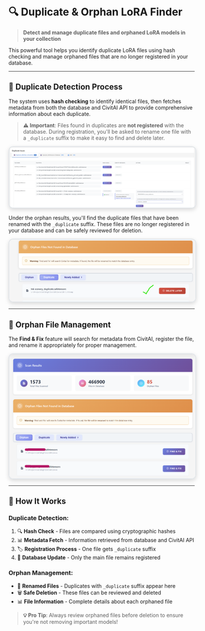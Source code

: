 # 🔍 Duplicate & Orphan LoRA Finder

> **Detect and manage duplicate files and orphaned LoRA models in your collection**

This powerful tool helps you identify duplicate LoRA files using hash checking and manage orphaned files that are no longer registered in your database.

---

## 🔄 Duplicate Detection Process

The system uses **hash checking** to identify identical files, then fetches metadata from both the database and CivitAI API to provide comprehensive information about each duplicate.

> **⚠️ Important**: Files found in duplicates are **not registered** with the database. During registration, you'll be asked to rename one file with a `_duplicate` suffix to make it easy to find and delete later.

<div align="center">
  <img src="images/duplicate1.png" alt="Duplicate Detection Results" width="700" style="max-width: 100%; height: auto; border-radius: 12px; box-shadow: 0 4px 12px rgba(0,0,0,0.15); border: 2px solid #e1e5e9;">
</div>

Under the orphan results, you'll find the duplicate files that have been renamed with the `_duplicate` suffix. These files are no longer registered in your database and can be safely reviewed for deletion.

<div align="center">
  <img src="images/duplicate2.png" alt="Orphan Files Results" width="700" style="max-width: 100%; height: auto; border-radius: 12px; box-shadow: 0 4px 12px rgba(0,0,0,0.15); border: 2px solid #e1e5e9;">
</div>

---

## 📁 Orphan File Management

The **Find & Fix** feature will search for metadata from CivitAI, register the file, and rename it appropriately for proper management.

<div align="center">
  <img src="images/orphan1.png" alt="Orphan File Management" width="700" style="max-width: 100%; height: auto; border-radius: 12px; box-shadow: 0 4px 12px rgba(0,0,0,0.15); border: 2px solid #e1e5e9;">
</div>

---

## 🔧 How It Works

### **Duplicate Detection**:
1. 🔍 **Hash Check** - Files are compared using cryptographic hashes
2. 📊 **Metadata Fetch** - Information retrieved from database and CivitAI API
3. 🏷️ **Registration Process** - One file gets `_duplicate` suffix
4. 📝 **Database Update** - Only the main file remains registered

### **Orphan Management**:
- 📁 **Renamed Files** - Duplicates with `_duplicate` suffix appear here
- 🗑️ **Safe Deletion** - These files can be reviewed and deleted
- 📊 **File Information** - Complete details about each orphaned file

> **💡 Pro Tip**: Always review orphaned files before deletion to ensure you're not removing important models!
